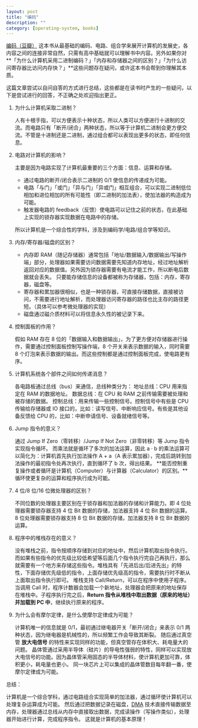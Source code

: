 ```yaml
---
layout: post
title: "编码"
description: ""
category: [operating-system, books]
---
```


[编码（豆瓣）](http://book.douban.com/subject/4822685/) 这本书从最基础的编码、电路、组合学来展开计算机的发展史，各内容之间的连接非常自然，只需有高中基础就可以理解书中内容。另外如果你对**「为什么计算机采用二进制编码？」「内存和存储器之间的区别？」「为什么访问寄存器比访问内存快？」**这些问题存在疑问，或许这本书会帮到你理解其本质。

这篇文章尝试以自问自答的方式进行总结，这些都是在读书时产生的一些疑问，以下是尝试进行的回答，不正确之处欢迎指出更正。

1. 为什么计算机采取二进制？

    人有十根手指，可以方便表示十种状态，所以人类可以方便进行十进制的交流。而电路只有「断开/闭合」两种状态，所以等于计算机二进制会更方便交流。不管是十进制还是二进制，通过组合都可以表现出更多的状态，即任何信息。

2. 电路对计算机的影响？

    主要是因为电路实现了计算机最重要的三个方面：信息、运算和存储。

    * 通过电路的断开/闭合表示二进制的 0/1 使信息的传递成为可能。
    * 电路「与门」「或门」「异与门」「异或门」相互组合，可以实现二进制低位相加和进位相加的所有可能性（即二进制的加法表），使加法器的构造成为可能。
    * 触发器电路的 feedback（反馈）使电路可以记住之前的状态，在此基础上实现的锁存器实现数据在电路中的存储。

    所以计算机是一个综合性的学科，涉及到编码学/电路/组合学等知识。

3. 内存/寄存器/磁盘的区别？

    * 内存即 RAM（随记存储器）通常包括「地址/数据输入/数据输出/写操作端」部分，处理器如果需要访问数据需要先知道内存地址，经过地址解析返回对应的数据值。另外因为锁存器需要有电流才能工作，所以断电后数据就会丢失。
    只要能存储信息的设备都被称为存储器，包括：内存，寄存器，磁盘等。
    * 寄存器和累加器很相似，也是一种锁存器，可直接存储数据，直接被访问，不需要进行地址解析，而处理器访问寄存器的路径也比主存的路径更短。（具体可以参考微处理器的实现）
    * 磁盘通过磁介质材料可以将信息永久性的被记录下来。

4. 控制面板的作用？

    假如 RAM 存在 8 位的「数据输入和数据输出」，为了更方便对存储器进行操作，需要通过控制面板控制写操作端，8 个开关来表示数据的输入，同时需要 8 个灯泡来表示数据的输出。而这些控制都是通过控制面板完成，使电路更有序。

5. 计算机系统各个部件之间如何传递消息？

    各电路板通过总线（bus）来通信，总线种类分为：
    地址总线：CPU 用来指定在 RAM 的数据地址。
    数据总线：在 CPU 和 RAM 之前传输需要被处理和被存储的数据。
    控制总线：用来传输一些控制信号。控制信号中有些是 CPU 传输给存储器或 IO 接口的，比如：读写信号、中断响应信号。有些是其他设备反馈给 CPU 的，比如：中断申请信号、设备就绪信号等。

6. Jump 指令的意义？

    通过 Jump If Zero（零转移）/Jump If Not Zero（非零转移）等 Jump 指令实现指令循环。
    而乘法就是循环了多次的加法运算，因此 a · b 的乘法运算可以简化为：计算机首先执行加法操作 A + a（A 表示累加器），完成后跳转到加法操作的最初指令处再次执行，直到循环了 b 次，得出结果。
    **能否控制重复操作或者循环是计算机（Computer）与计算器（Calculator）的区别。**循环使更复杂的运算和程序执行成为可能。

7. 4 位/8 位/16 位微处理器的区别？

    不同位数的处理器主要区别在于锁存器和加法器的存储和计算能力。即 4 位处理器需要锁存器支持 4 位 Bit 数据的存储，加法器支持 4 位 Bit 数据的运算。8 位处理器需要锁存器支持 8 位 Bit 数据的存储，加法器支持 8 位 Bit 数据的运算。

8. 程序中的堆栈存在的意义？

    没有堆栈之前，指令按顺序存储到对应的地址中，然后计算机取出指令执行。而如果有些指令的优先级比较低希望等后面几个指令执行完自己再执行，那么就需要有一个地方来存储这些指令。堆栈具有「先进后出/后进先出」的特性，下面存储优先级低的指令，上面存储优先级高的指令，需要执行时不断从上面取出指令执行即可。
    堆栈支持 Call/Return，可以在程序中使用子程序。当调用 Call 时，程序计数器会加载一个新地址，处理器会把原来的地址保存在堆栈中。子程序执行完之后，**Return 指令从堆栈中取出数据（原来的地址）并加载到 PC 中**，继续执行原来的程序。

9. 为什么会有摩尔定律，是什么使摩尔定律成为可能？

    计算机唯一的信息就是 0/1，最初通过继电器开关「断开/闭合」来表示 0/1 两种状态，因为继电器是机械性的，所以频繁工作会导致其断裂。
随后通过真空管 **放大电信号** 的特性来实现同样的功能，但真空管存在体积大、耗电量大的问题。
晶体管通过采用半导体（硅片）的导电性强弱的特性，同样可以实现放大电信号的功能。因为晶体管采用固态的半导体材料，使计算机更加可靠，体积更小，耗电量也更小。
同一块芯片上可以集成的晶体管数目每年翻一番，使摩尔定律成为可能。

总结：

计算机是一个综合学科，通过电路组合实现简单的加法器，通过循环使计算机可以处理复杂运算成为可能。
然后通过把数据记录在磁盘，[DMA](https://en.wikipedia.org/wiki/Direct_memory_access) 技术直接传输数据至内存，处理器通过总线从内存中直接取出数据，完成读操作（写操作类似），处理器开始进行计算，完成程序指令。
这就是计算机的基本原理！

